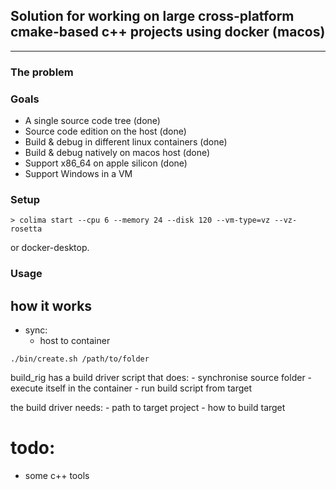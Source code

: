 
## Solution for working on large cross-platform cmake-based c++ projects using docker (macos)
---

### The problem



### Goals
- A single source code tree (done)
- Source code edition on the host (done)
- Build & debug in different linux containers (done)
- Build & debug natively on macos host (done)
- Support x86_64 on apple silicon (done)
- Support Windows in a VM

### Setup

```
> colima start --cpu 6 --memory 24 --disk 120 --vm-type=vz --vz-rosetta
```

or docker-desktop.

### Usage


## how it works

- sync:
	- host to container

```
./bin/create.sh /path/to/folder
```

build_rig has a build driver script that does:
	- synchronise source folder
	- execute itself in the container
	- run build script from target

the build driver needs:
	- path to target project
	- how to build target

# todo:
- some c++ tools
